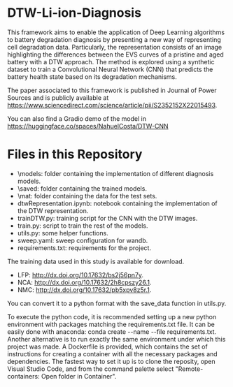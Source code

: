 # DTW-Li-ion-Diagnosis

This framework aims to enable the application of Deep Learning algorithms to battery degradation diagnosis by presenting a new way of representing cell degradation data. Particularly, the representation consists of an image highlighting the differences between the EVS curves of a pristine and aged battery with a DTW approach. The method is explored using a synthetic dataset to train a Convolutional Neural Network (CNN) that predicts the battery health state based on its degradation mechanisms.

The paper associated to this framework is published in Journal of Power Sources and is publicly available at https://www.sciencedirect.com/science/article/pii/S2352152X22015493.

You can also find a Gradio demo of the model in https://huggingface.co/spaces/NahuelCosta/DTW-CNN

# Files in this Repository
- \models: folder containing the implementation of different diagnosis models.
- \saved: folder containing the trained models.
- \mat: folder containing the data for the test sets.
- dtwRepresentation.ipynb: notebook containing the implementation of the DTW representation.
- trainDTW.py: training script for the CNN with the DTW images.
- train.py: script to train the rest of the models.
- utils.py: some helper functions.
- sweep.yaml: sweep configuration for wandb.
- requirements.txt: requirements for the project.

The training data used in this study is available for download.
- LFP: http://dx.doi.org/10.17632/bs2j56pn7y.
- NCA: http://dx.doi.org/10.17632/2h8cpszy26.1.
- NMC: http://dx.doi.org/10.17632/pb5xpv8z5r.1.

You can convert it to a python format with the save_data function in utils.py.

To execute the python code, it is recommended setting up a new python environment with packages matching the requirements.txt file.
It can be easily done with anaconda: conda create --name --file requirements.txt.
Another alternative is to run exactly the same environment under which this project was made. A Dockerfile is provided, which contains the set of instructions for creating a container with all the necessary packages and dependencies. The fastest way to set it up is to clone the reposity, open Visual Studio Code, and from the command palette select "Remote-containers: Open folder in Container".
